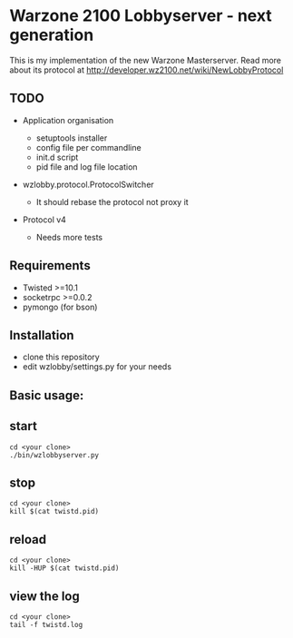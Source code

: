 Warzone 2100 Lobbyserver - next generation
============

This is my implementation of the new Warzone Masterserver.
Read more about its protocol at http://developer.wz2100.net/wiki/NewLobbyProtocol

TODO
-----------
* Application organisation
    - setuptools installer
    - config file per commandline
    - init.d script
    - pid file and log file location
    
* wzlobby.protocol.ProtocolSwitcher
    - It should rebase the protocol not proxy it
    
* Protocol v4
    - Needs more tests

Requirements
-----------
* Twisted >=10.1
* socketrpc >=0.0.2
* pymongo (for bson)

Installation
-----------
* clone this repository
* edit wzlobby/settings.py for your needs

Basic usage:
-----------
start
----

    cd <your clone>
    ./bin/wzlobbyserver.py

stop
----

    cd <your clone>
    kill $(cat twistd.pid)

reload
----

    cd <your clone>
    kill -HUP $(cat twistd.pid)

view the log
----

    cd <your clone>
    tail -f twistd.log
